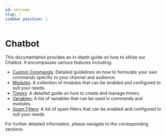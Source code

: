 ```yaml
---
id: welcome
slug: /
sidebar_position: 1
---
```

# Chatbot

This documentation provides an in-depth guide on how to utilize our Chatbot. It encompasses various features including:

- [Custom Commands](./chatbot/commands/custom): Detailed guidelines on how to formulate your own commands specific to your channel and audience.
- [Modules](./chatbot/modules): A collection of modules that can be enabled and configured to suit your needs.
- [Timers](./chatbot/timers): A detailed guide on how to create and manage timers.
- [Variables](./chatbot/variables): A list of variables that can be used in commands and modules.
- [Spam Filters](./chatbot/filters): A list of spam filters that can be enabled and configured to suit your needs.

For further detailed information, please navigate to the corresponding sections.
